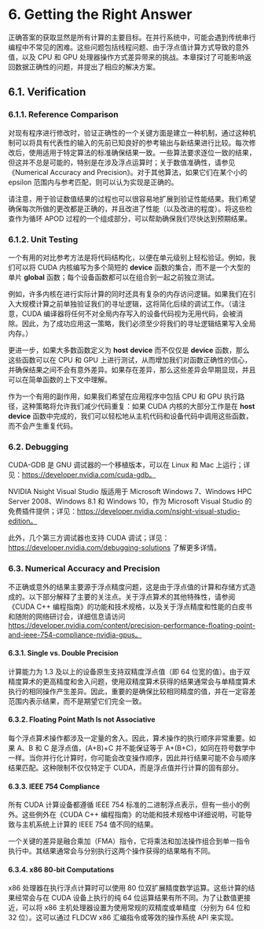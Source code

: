 # 6. Getting the Right Answer
正确答案的获取显然是所有计算的主要目标。在并行系统中，可能会遇到传统串行编程中不常见的困难。这些问题包括线程问题、由于浮点值计算方式导致的意外值，以及 CPU 和 GPU 处理器操作方式差异带来的挑战。本章探讨了可能影响返回数据正确性的问题，并提出了相应的解决方案。

## 6.1. Verification

### 6.1.1. Reference Comparison
对现有程序进行修改时，验证正确性的一个关键方面是建立一种机制，通过这种机制可以将具有代表性的输入的先前已知良好的参考输出与新结果进行比较。每次修改后，使用适用于特定算法的标准确保结果一致。一些算法要求逐位一致的结果，但这并不总是可能的，特别是在涉及浮点运算时；关于数值准确性，请参见《Numerical Accuracy and Precision》。对于其他算法，如果它们在某个小的 epsilon 范围内与参考匹配，则可以认为实现是正确的。

请注意，用于验证数值结果的过程也可以很容易地扩展到验证性能结果。我们希望确保每次所做的更改都是正确的，并且改进了性能（以及改进的程度）。将这些检查作为循环 APOD 过程的一个组成部分，可以帮助确保我们尽快达到预期结果。

### 6.1.2. Unit Testing
一个有用的对比参考方法是将代码结构化，以便在单元级别上轻松验证。例如，我们可以将 CUDA 内核编写为多个简短的 __device__ 函数的集合，而不是一个大型的单片 __global__ 函数；每个设备函数都可以在组合到一起之前独立测试。 

例如，许多内核在进行实际计算的同时还具有复杂的内存访问逻辑。如果我们在引入大规模计算之前单独验证我们的寻址逻辑，这将简化后续的调试工作。（请注意，CUDA 编译器将任何不对全局内存写入的设备代码视为无用代码，会被消除。因此，为了成功应用这一策略，我们必须至少将我们的寻址逻辑结果写入全局内存。）

更进一步，如果大多数函数定义为 __host__ __device__ 而不仅仅是 __device__ 函数，那么这些函数可以在 CPU 和 GPU 上进行测试，从而增加我们对函数正确性的信心，并确保结果之间不会有意外差异。如果存在差异，那么这些差异会早期显现，并且可以在简单函数的上下文中理解。

作为一个有用的副作用，如果我们希望在应用程序中包括 CPU 和 GPU 执行路径，这种策略将允许我们减少代码重复：如果 CUDA 内核的大部分工作是在 __host__ __device__ 函数中完成的，我们可以轻松地从主机代码和设备代码中调用这些函数，而不会产生重复代码。

###  6.2. Debugging
CUDA-GDB 是 GNU 调试器的一个移植版本，可以在 Linux 和 Mac 上运行；详见：https://developer.nvidia.com/cuda-gdb。

NVIDIA Nsight Visual Studio 版适用于 Microsoft Windows 7、Windows HPC Server 2008、Windows 8.1 和 Windows 10，作为 Microsoft Visual Studio 的免费插件提供；详见：https://developer.nvidia.com/nsight-visual-studio-edition。

此外，几个第三方调试器也支持 CUDA 调试；详见：https://developer.nvidia.com/debugging-solutions 了解更多详情。

### 6.3. Numerical Accuracy and Precision

不正确或意外的结果主要源于浮点精度问题，这是由于浮点值的计算和存储方式造成的。以下部分解释了主要的关注点。关于浮点算术的其他特殊性，请参阅《CUDA C++ 编程指南》的功能和技术规格，以及关于浮点精度和性能的白皮书和随附的网络研讨会，详细信息请访问 https://developer.nvidia.com/content/precision-performance-floating-point-and-ieee-754-compliance-nvidia-gpus。

#### 6.3.1. Single vs. Double Precision
计算能力为 1.3 及以上的设备原生支持双精度浮点值（即 64 位宽的值）。由于双精度算术的更高精度和舍入问题，使用双精度算术获得的结果通常会与单精度算术执行的相同操作产生差异。因此，重要的是确保比较相同精度的值，并在一定容差范围内表示结果，而不是期望它们完全一致。

#### 6.3.2. Floating Point Math Is not Associative
每个浮点算术操作都涉及一定量的舍入。因此，算术操作的执行顺序非常重要。如果 A、B 和 C 是浮点值，(A+B)+C 并不能保证等于 A+(B+C)，如同在符号数学中一样。当你并行化计算时，你可能会改变操作顺序，因此并行结果可能不会与顺序结果匹配。这种限制不仅仅特定于 CUDA，而是浮点值并行计算的固有部分。

#### 6.3.3. IEEE 754 Compliance
所有 CUDA 计算设备都遵循 IEEE 754 标准的二进制浮点表示，但有一些小的例外。这些例外在《CUDA C++ 编程指南》的功能和技术规格中详细说明，可能导致与主机系统上计算的 IEEE 754 值不同的结果。

一个关键的差异是融合乘加（FMA）指令，它将乘法和加法操作组合到单一指令执行中。其结果通常会与分别执行这两个操作获得的结果略有不同。

#### 6.3.4. x86 80-bit Computations
x86 处理器在执行浮点计算时可以使用 80 位双扩展精度数学运算。这些计算的结果经常会与在 CUDA 设备上执行的纯 64 位运算结果有所不同。为了让数值更接近，可以将 x86 主机处理器设置为使用常规的双精度或单精度（分别为 64 位和 32 位）。这可以通过 FLDCW x86 汇编指令或等效的操作系统 API 来实现。










